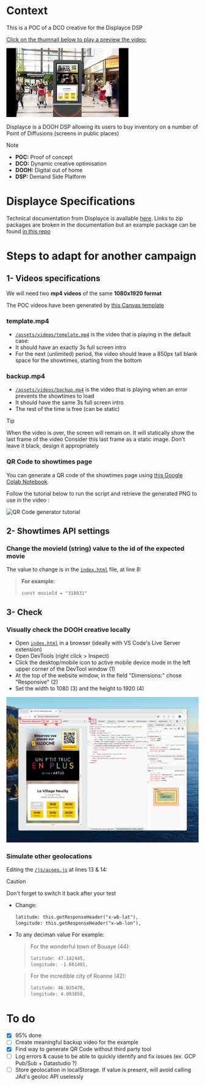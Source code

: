 # Context

This is a POC of a DCO creative for the Displayce DSP

<ins>Click on the thumnail below to play a preview the video:</ins>

[![Click to play a preview the video](/sources/thumbnail.webp)](https://youtu.be/6hZJUEpEAQs)

Displayce is a DOOH DSP allowing its users to buy inventory on a number of Point of Diffusions (screens in public places)

> [!NOTE]
> - **POC:** Proof of concept
> - **DCO:** Dynamic creative optimisation
> - **DOOH:** Digital out of home
> - **DSP:** Demand Side Platform

# Displayce Specifications

Technical documentation from Displayce is available [here](https://helpdesk.displayce.com/fr/knowledge/cat%C3%A9gories/guide-de-la-dco-avec-displayce).
Links to zip packages are broken in the documentation but an example package can be found [in this repo](sources/6409d1f2c56d7.zip)

# Steps to adapt for another campaign

## 1- Videos specifications

We will need two **mp4 videos** of the same **1080x1920 format**

The POC videos have been generated by [this Canvas template ](https://www.canva.com/design/DAGFkuJSILk/T3Vy7QhPYdkcjv8gOfXgig)

### template.mp4

- [`/assets/videos/template.mp4`](/assets/videos/template.mp4) is the video that is playing in the default case:
- It should have an exactly 3s full screen intro
- For the next (unlimited) period, the video should leave a 850px tall blank space for the showtimes, starting from the bottom

### backup.mp4

- [`/assets/videos/backup.mp4`](/assets/videos/backup.mp4) is the video that is playing when an error prevents the showtimes to load
- It should have the same 3s full screen intro
- The rest of the time is free (can be static)

> [!TIP]
> When the video is over, the screen will remain on. 
> It will statically show the last frame of the video
> Consider this last frame as a static image. 
> Don't leave it black, design it appropriately

### QR Code to showtimes page

You can generate a QR code of the showtimes page using [this Google Colab Notebook](https://colab.research.google.com/drive/1DSV1140blaEkKR2OIF6HtXryXlCajZsh).

Follow the tutorial below to run the script and retrieve the generated PNG to use in the video :

<img alt="QR Code generator tutorial" src="/sources/QR Code generation.gif">

## 2- Showtimes API settings

### Change the movieId (string) value to the id of the expected movie

The value to change is in the [`ìndex.html`](ìndex.html#L8) file, at line 8:

  > **For example:**
  > ```
  > const movieId = "318031"
  > ```

## 3- Check

### Visually check the DOOH creative locally

  - Open [`index.html`](index.html) in a browser (ideally with VS Code's Live Server extension)
  - Open DevTools (right click > Inspect)
  - Click the desktop/mobile icon to active mobile device mode in the left upper corner of the DevTool window (1)
  - At the top of the website window, in the field "Dimensions:" chose "Responsive" (2)
  - Set the width to 1080 (3) and the height to 1920 (4)

<img alt="QR Code generator tutorial" src="/sources/preview.png">

### Simulate other geolocations

Editing the [`/js/acgeo.js`](/js/acgeo.js#L13-L14) at lines 13 & 14:

> [!CAUTION]
> Don't forget to switch it back after your test

  - Change:
    ```
    latitude: this.getResponseHeader("x-wb-lat"),
    longitude: this.getResponseHeader("x-wb-lon"),
    ```
  - To any deciman value
    For example:
    > For the wonderful town of Bouaye (44):
    > ```
    > latitude: 47.142445,
    > longitude: -1.681401,
    > ```

    > For the incredible city of Roanne (42):
    > ```
    > latitude: 46.035478,
    > longitude: 4.083858,
    > ```

# To do 

- [x] 95% done
- [ ] Create meaningful backup video for the example
- [x] Find way to generate QR Code without third party tool
- [ ] Log errors & cause to be able to quickly identify and fix issues (ex. GCP Pub/Sub + Datastudio ?)
- [ ] Store geolocation in localStorage. If value is present, will avoid calling JAd's geoloc API uselessly